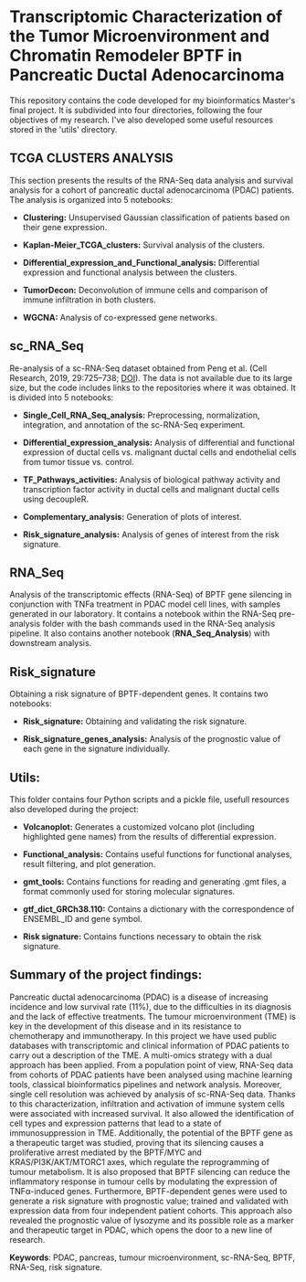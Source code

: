 # Transcriptomic Characterization of the Tumor Microenvironment and Chromatin Remodeler BPTF in Pancreatic Ductal Adenocarcinoma

This repository contains the code developed for my bioinformatics Master's final project. It is subdivided into four directories, following the four objectives of my research. I've also developed some useful resources stored in the 'utils' directory.

## TCGA CLUSTERS ANALYSIS

This section presents the results of the RNA-Seq data analysis and survival analysis for a cohort of pancreatic ductal adenocarcinoma (PDAC) patients. The analysis is organized into 5 notebooks:

- **Clustering:** Unsupervised Gaussian classification of patients based on their gene expression.

- **Kaplan-Meier_TCGA_clusters:** Survival analysis of the clusters.

- **Differential_expression_and_Functional_analysis:** Differential expression and functional analysis between the clusters.

- **TumorDecon:** Deconvolution of immune cells and comparison of immune infiltration in both clusters.

- **WGCNA:** Analysis of co-expressed gene networks.

## sc_RNA_Seq

Re-analysis of a sc-RNA-Seq dataset obtained from Peng et al. (Cell Research, 2019, 29:725–738; [DOI](https://doi.org/10.1038/s41422-019-0195-y)). The data is not available due to its large size, but the code includes links to the repositories where it was obtained. It is divided into 5 notebooks:

- **Single_Cell_RNA_Seq_analysis:** Preprocessing, normalization, integration, and annotation of the sc-RNA-Seq experiment.

- **Differential_expression_analysis:** Analysis of differential and functional expression of ductal cells vs. malignant ductal cells and endothelial cells from tumor tissue vs. control.

- **TF_Pathways_activities:** Analysis of biological pathway activity and transcription factor activity in ductal cells and malignant ductal cells using decoupleR.

- **Complementary_analysis:** Generation of plots of interest.

- **Risk_signature_analysis:** Analysis of genes of interest from the risk signature.

## RNA_Seq

Analysis of the transcriptomic effects (RNA-Seq) of BPTF gene silencing in conjunction with TNFa treatment in PDAC model cell lines, with samples generated in our laboratory. It contains a notebook within the RNA-Seq pre-analysis folder with the bash commands used in the RNA-Seq analysis pipeline. It also contains another notebook (**RNA_Seq_Analysis**) with downstream analysis.

## Risk_signature

Obtaining a risk signature of BPTF-dependent genes. It contains two notebooks:

- **Risk_signature:** Obtaining and validating the risk signature.

- **Risk_signature_genes_analysis:** Analysis of the prognostic value of each gene in the signature individually.

## Utils:

This folder contains four Python scripts and a pickle file, usefull resources also developed during the project:

- **Volcanoplot:** Generates a customized volcano plot (including highlighted gene names) from the results of differential expression.

- **Functional_analysis:** Contains useful functions for functional analyses, result filtering, and plot generation.

- **gmt_tools:** Contains functions for reading and generating .gmt files, a format commonly used for storing molecular signatures.

- **gtf_dict_GRCh38.110:** Contains a dictionary with the correspondence of ENSEMBL_ID and gene symbol.

- **Risk signature:** Contains functions necessary to obtain the risk signature.




## **Summary of the project findings:**

Pancreatic ductal adenocarcinoma (PDAC) is a disease of increasing incidence and low survival rate (11%), due to the difficulties in its diagnosis and the lack of effective treatments. The tumour microenvironment (TME) is key in the development of this disease and in its resistance to chemotherapy and immunotherapy. In this project we have used public databases with transcriptomic and clinical information of PDAC patients to carry out a description of the TME. A multi-omics strategy with a dual approach has been applied. From a population point of view, RNA-Seq data from cohorts of PDAC patients have been analysed using machine learning tools, classical bioinformatics pipelines and network analysis. Moreover, single cell resolution was achieved by analysis of sc-RNA-Seq data. Thanks to this characterization, infiltration and activation of immune system cells were associated with increased survival. It also allowed the identification of cell types and expression patterns that lead to a state of immunosuppression in TME. Additionally, the potential of the BPTF gene as a therapeutic target was studied, proving that its silencing causes a proliferative arrest mediated by the BPTF/MYC and KRAS/PI3K/AKT/MTORC1 axes, which regulate the reprogramming of tumour metabolism. It is also proposed that BPTF silencing can reduce the inflammatory response in tumour cells by modulating the expression of TNFα-induced genes. Furthermore, BPTF-dependent genes were used to generate a risk signature with prognostic value; trained and validated with expression data from four independent patient cohorts.  This approach also revealed the prognostic value of lysozyme and its possible role as a marker and therapeutic target in PDAC, which opens the door to a new line of research.

**Keywords**: PDAC, pancreas, tumour microenvironment, sc-RNA-Seq, BPTF, RNA-Seq, risk signature.


